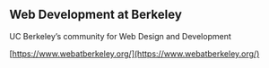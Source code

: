 ## Web Development at Berkeley

UC Berkeley’s community for Web Design and Development

[https://www.webatberkeley.org/](https://www.webatberkeley.org/)
